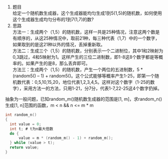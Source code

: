 1. 题目  
给定一个随机数生成器，这个生成器能均匀生成1到5(1,5)的随机数，如何使用这个生成器生成均匀分布的1到7(1,7)的数?  
2. 思路  
方法一：生成两个（1,5）的随机数，这样一共是25种情况，注意这两个数是有顺序的，从这25种情况中，取前21种，每三种代表（1,7）中的一个数字，如果取到的是这21种以外的情况，丢掉重新取。  
方法二：生成三个（1,5）的随机数，分别表示一个二进制位，其中1和2映射为0,3跳过，4和5映射为1。这样产生的三位二进制数，即1-8这8个数字都是等概率的。如果产生的是8，那么丢弃即可。  
方法三：生成两个（1,5）的随机数，产生一个两位的五进制数，5 * (random5() – 1) + random5()。这个公式能够等概率产生1-25，即第一个随机数代表：0,5,10,15,20，地位代表1,2,3,4,5。这样对这个数字（1-25的数字），采用方法一的方法，只用1-21，分7分，代表1-7,22-25这4个数字扔掉。  

抽象为一般问题，已知random_m()随机数生成器的范围是[1, m]，求random_n()生成[1, n]范围的函数，m < n && n <= m * m  
```c
int random_n()
{
  int value = 0;
  int t; # t为n最大倍数
  do {
      value = m * (random_m() - 1) + random_m();
  } while (value > t);
  return value;
}
```
